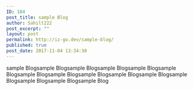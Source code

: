 ```yaml
---
ID: 184
post_title: sample Blog
author: Sahilt222
post_excerpt: ""
layout: post
permalink: http://iz-go.dev/sample-blog/
published: true
post_date: 2017-11-04 13:34:30
---
```

sample Blogsample Blogsample Blogsample Blogsample Blogsample Blogsample Blogsample Blogsample Blogsample Blogsample Blogsample Blogsample Blogsample Blogsample Blog